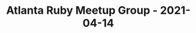 ---
layout: post
title: Atlanta Ruby Meetup Group - 2021-04-14
datetime: '2021-04-14T18:30:00-04:00'
name: Atlanta Ruby Meetup Group
external_url: https://www.meetup.com/atlantaruby/events/275348426/
online_event: true
year_month: 2021-04
---